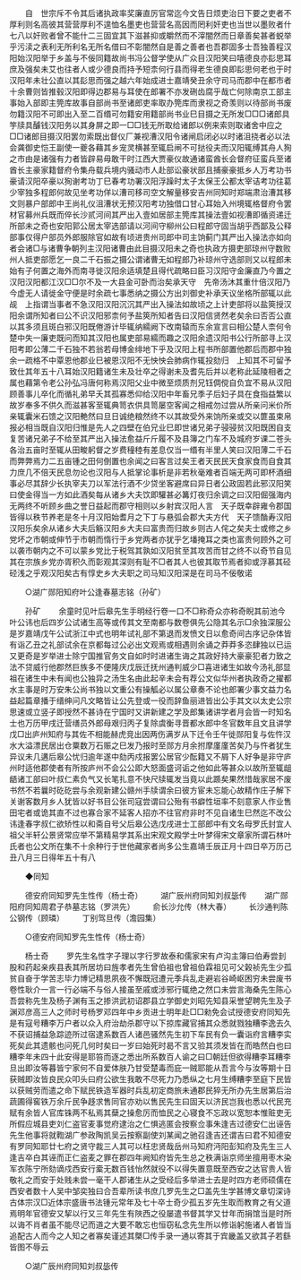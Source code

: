 <!-- { "loadSidebar": true } -->
　　自　世宗斥不令其后诸执政率奖廉直厉官常迄今文告日烦吏治日下要之吏者不厚利则名高彼其营营厚利不遑恤名墨吏也营营名高因而罔利奸吏也当世以墨败者什七八以奸败者曾不能什二三固宜其下滋甚抑或皭然而不滓闇然而日章善矣甚者蜕举乎污渎之表利无所利名无所名借曰不彰闇然自是善之善者也吾郡固多士吾独善程汉阳始汉阳举于乡盖与不佞同籍故尚书冯公督学使从广众目汉阳笑曰嘻德良亦髟思耳庶及强矣未艾也往者人或少德良而持予短柰何行县而得老生德良即髟思何老也于时汉阳年未壮公直以其髟思而强之越六年始成进士嘉靖癸丑余守司马而郡中在都市者十余曹则皆推毂汉阳即得边郡易与耳使在郎署不亦发硎齿腐乎哉亡何除南京工部主事始入部即主筦库故事自部尚书至诸郎吏率取办筦库而隶视之奇羡则以待部尚书废勿籍汉阳不可即出入至二百缗可勿籍安用籍部尚书业巳目摄之无所发□□□诸郎具竽牍具醵钱汉阳务以其身屏之即一□□钱无所取给诸郎以例来索则取诸舍中应之□□诸郎目摄汉阳罢勿索既出督仪厂兼视漕汉阳令诸闸启闭必以时诸沮挠者必以法会龚御史恺王副使一夔各藉其乡宠灵横甚至辄启闸不可挞役夫而汉阳辄缚其舟人狥之市由是诸强有力者皆辟易毋敢干时江西大贾豪仪故通诸蛮酋长会督府征蛮兵至诸酋长主豪家籍督府令集舟载兵境内骚动市人赴部讼豪状部且捕豪豪抵乡人万考功书豪请汉阳卒豪以狥谢考功丁巳春考功署汉阳浮躁时太子太保王公都太宰诘考功往葛少宰独多程郎何故见坐考功佯以漕司移司空文解量移安吉州同知时郑端肃治漕其移文则暴户部郎中王尚礼仪沮漕状无预汉阳考功独借口甘心耳始入州境辄格督府令罢材官募州兵既而倅长沙贰河间其严出入壹如居部主筦库其操法壹如视漕即循资递迁所部未之奇也安阳郭公居太宰选部请以河间守柳州公曰程郎守固当胡乎西鄙及公释部事仅得户部员外郎服除官如故有顷进贵州司郎中司主饷蓟门其严出入操法亦如向者会诸□与诸曹争朝列主汉阳诸曹由此目摄汉阳未之奇也执政方摄吏部琼州守数败州人抵吏部愿乞一良二千石振之摄公谓诸曹无如程郎乃补琼州守选部则又以程郎未始有子何置之海外而南寻徙汉阳余适填楚且得代疏略曰臣习汉阳守金廉直乃今置之汉阳汉阳都江汉□□尔不及一大县金可卧而治矣承天守　先帝汤沐其重什倍汉阳乃今虚无人请徙金守便是时余疏七事悉纳之摄公方出刘御史补承天议坐格所部辄以此觇　上指谓当事者不急汉阳汉阳沉沉其严出入操法如故顷之上计吏部将以盐筴授汉阳余谓所知者曰公不识汉阳邪柰何予盐筴所知者告曰汉阳信贤然老矣余曰否否公直以其多须且斑白邪汉阳既倦游计毕辄纳繻阙下改南辕而东余宣言曰相公楚人柰何令楚中失一廉吏既问而知其汉阳也属吏部易繻而趣之汉阳余遗汉阳书公行所部寻上汉阳考即公薄二千石独不若翁若母博金绯地下乎及汉阳上程书所部置他郡后而郡中独余一疏格不中覃恩他郡业巳被恩汉阳不无怏怏会肺病作辄投劾归　上知其不可留予致仕其年五十八耳始汉阳籍诸生未及壮卒之得谢未及耆先后并以老称此延陵相者之属也藉第令老公孙弘冯唐何称焉汉阳父业中微至烦质剂兄钰倜傥自负宜不易从汉阳顾善事儿卒化而循礼弟早夭其孤寡悉仰给汉阳中年畜兄季子后妇子具在食指益繁以故岁奉多不供久而滋甚客至辄典笥衣供具笥屡空客闻之相戒勿过尝从所亲问米价所亲辄囊米石馈之汉阳艴然曰旦日诚绝粮然终不以其故受外来饷所亲或交以篚虽束帛报必相当既自汉阳归惟是先人之四壁在伯兄业巳即世诸兄弟子骎骎贫汉阳既困自支复苦诸兄弟子不给至其严出入操法愈益斤斤履不及县簿之门车不及城府岁课二苍头各治五亩时至辄从田畯躬督之岁费穜稑有差息仅当一缗有半里人笑曰汉阳薄二千石而弊弊焉力二五亩锺之田何倒置也余闻之曰客言过矣王者天民民天食家食而自食其力庶几不倍天民息勿论也汉阳与人抵掌论事析是非若秋毫难者百端无两可即杯酒细事必尽其辞少长执宰夫刀以军法行酒不少贷坐客避席曰异日者公政固若此邪汉阳笑曰使金得当一方如此酒矣每从诸乡大夫饮即驩甚必篝灯夜归余调之曰汉阳倔强海内无两终不听顾乡曲之誉日益起而郡守相则以乡射宾汉阳人言　天子既幸辟雍令郡国皆得以秩节养老是冬十月汉阳始耆月之下丁与悬弧会郡大夫方代　天子馈酳寿汉阳汉阳乐矣余从诸乡大夫后觞汉阳乡大夫曰富贵而归故乡则古人侘之矣夫士或修之乡党坏之市朝或伸节于市朝而惰行于乡党两者亦犹乎乞墦掩耳之类也富贵何顾外之可以袭市朝内之不可以蒙乡党比于税驾其孰如汉阳贫至其攻苦而甘之终不以奇节自见其在宗族乡党亦胥积久而彰观其深则有耻不□者其人也彼其取节焉者抑或浮慕其硁硁浅之乎观汉阳矣古有惇史乡大夫职之司马知汉阳深是在司马不佞敬诺 

　　○湖广郧阳知府叶公逢春墓志铭（孙矿） 

　　孙矿 
　　余童时见叶后皋先生手明经行卷一口不□称奇众亦称奇睨其前池今叶公讳也后四岁公试诸生高等或传其文至南都与数卷俱先公隐其名示□余独深服公是岁嘉靖戊午公试浙江中式也明年试礼部不第退而发愤文日以愈奇间古序记杂体皆有诣乙丑之礼部试余在京都每过公必出文观焉或相遇则余诵之莽莽多恣肆独以已运又更奇是岁举进士除宁国推官务文自如时时进诸生诲之其政好持大豪豪犯者力致之法不贷威行他郡然巨族多不便隆庆戊辰迁抚州通判威少□喜进诸生如故今汤礼部显祖在诸生中未有闻也公独异之汤生名由此起辛未会有荐公文似华州者执政奇之擢都水主事是时万安朱公尚书独以文重公有操觚必以属公章奏不论也郎署少事文益力名益起篇章播于缙绅问凡文略皆让公先登或一役而辞鱼丽进皆出公手其文以太史公宗思速或立竖子即授然不甚诗在宁国时又讲新建之学及郎集诸讲学者月会皆一时知名士也万历甲戌迁营缮员外郎母艰归丙子复除虞衡寻晋都水郎中冬官数年且文且讲学戊□出庐州知府与其佐不相能赫虎竞出因两伤满岁从下迁令壬午徙郧阳复与佐忤汉水大溢漂民居出仓粟数万石赈之巳发乃报时至郧方月余拊摩廑廑苦矣乃与忤者犹生异议未几遘后皋公忧归逾年遂中劾丙戍报罢公居官少酝籍又不屑下人好争是非守庐州时适他郡使者有所按庐州不会公公即大怒面盛诃诟之他如此等甚众以故所至辄龃龉诸工部曰叶叔仁素负气又长笔扎意不快尺牍辄发当竟以此踬矣果然惜哉家居不废书然不若曩时矻矻尝与余观新建公赣州手牍谓余曰彼方宦未忘能心故精作庄子解下关谢客数月乡人犹皆以好书目公张司寇尝谓曰公殆有书癖性垣率不刻意家人作业售田宅者或诡其直不过也寡合家不延客人招亦不往官府非时不见自诸生巳然迄不改公讳逢春字叔仁欲矫性以和斋自号父后皋公选戊戌进士工部郎中有文名母罗氏封宜人祖父半轩公景贤常应举不第精易学其系出宋观文殿学士叶梦得宋文章家所谓石林叶氏者也公文所在集不十余种行于世他藏家者尚多公生嘉靖壬辰正月十四日卒万历己丑八月三日得年五十有八 

　　◆同知 

　　德安府同知罗先生性传（杨士奇） 
　　湖广辰州府同知刘叔毖传 
　　湖广郧阳府同知周君子恭墓志铭（罗洪先） 
　　俞长沙允传（林大春） 
　　长沙通判陈公钢传（顾璘） 
　　丁别驾旦传（澹园集） 

　　○德安府同知罗先生性传（杨士奇） 

　　杨士奇 
　　罗先生名性字子理以字行罗故泰和儒家宋有卢沟主簿曰伯寿尝刲股和药起亲疾县表其所居坊曰旌孝者先生曾伯祖也曾祖伯霖祖见可父榖祯先生少孤贫自奋于学苦志毕力博记精思夙夜不懈既冠遭元季兵乱走避岩谷崎岖困穷未尝废书卷性耿介一言一行必端不与俗人接虽至戚或涉邪行辄绝之然口未尝言海桑先生陈心吾尝称先生及杨子渊有玉之掺洪武初诏郡县立学御史刘昭先知县采誉望聘先生及子渊邓彦高三人之师时号杨罗邓四年中乡贡进士明年赴□□勑免会试授德安府同知先是有寇号糟李万户者以众入府治劫杀郡守以下掠库藏官捕其众悉就戮独糟李逸去久不获诏捕益急踪迹所过宿逮系数百人诸邑骚然先生初下车民有负一囊诣府言糟李实死矣此其遗骸也问死几何时矣曰一岁曰始死时曷不言又验其须发皆在而皓然白也曰糟李年未四十此安得是耶笞而逐之悉出所系数百人谕之曰□朝廷但欲得糟李耳糟李旦出即汝等暮皆宁家何不自爱体肤乃甘受楚毒而庇一贼耶能从吾言今与汝等期十日获贼即汝皆良民众叩头曰府公欲生我敢不尽死力乃悉纵之七月生缚糟李至庭下民皆以获贼劳而遣之命下赋民铁造军器时兵乱初定商旅未通郡民猝无所办先生居第后治蔬圃得窖铁万余斤民争趍求售同官亦劝以售民先生曰固天以济民岂我也悉以代民充赋有余皆人官库铢两不私焉其蘖之操愈厉而恤民之心寝食不忘政以宽恕本惟赃吏无所假应城县吏刘仁盗官麦事觉府逮治之仁惧逃匿会按察佥事朱逢吉过德安仁出诬告先生他事将就鞫湖广参政陶凯吴云按察副使刘某闻之驰召逢吉还谓吉曰君不知德安有罗同知耶廿七府之贤守裁三人其可以枉忠贤哉岳州马知府沔阳彭知府及先生三人逢吉卒白其诬而正仁盗麦之罪在郡四年阙知府皆先生总之秩满诣京师坐擅用枣木染军衣陈宁所劾谪戍西安行槖无数百钱怡然就役不以得失置意既至西安之达官贵人皆敬礼之而安于处贱未尝一毫干人郡诸生从之受经后多举进士去是时四方老师硕儒在西安者数十人吴中邹奕独曰合吾辈所读书庶几罗先生之□盖先生学甚博文章切深诗古体宗汉□近体宗盛唐书法锺元常年及七十卒士奇少孤五岁先生取而教育之有父道焉明年官德安又挈以行又三年先生有陜西之役屡遣书督其学又廿年而捐馆当是时所以诲不肖者虽不能尽记而道之大要不敢忘也恒窃私念先生所以修诣躬施诸人者皆当追配古人而今之人知之者寡矣谨述其槩□传手录一通以寄其于宾畿盖又欲其子若繇皆图不辱云 

　　○湖广辰州府同知刘叔毖传 

